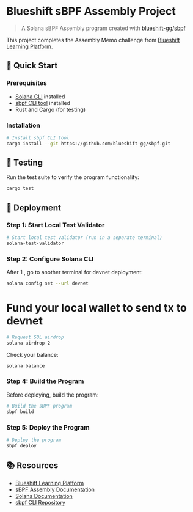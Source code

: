 # Blueshift sBPF Assembly Project

> A Solana sBPF Assembly program created with [blueshift-gg/sbpf](https://github.com/blueshift-gg/sbpf)

This project completes the Assembly Memo challenge from [Blueshift Learning Platform](https://learn.blueshift.gg/en/challenges/assembly-memo/verify).

## 🚀 Quick Start

### Prerequisites

- [Solana CLI](https://docs.solana.com/cli/install-solana-cli-tools) installed
- [sbpf CLI tool](https://github.com/blueshift-gg/sbpf) installed
- Rust and Cargo (for testing)

### Installation

```bash
# Install sbpf CLI tool
cargo install --git https://github.com/blueshift-gg/sbpf.git
```

## 🧪 Testing

Run the test suite to verify the program functionality:

```bash
cargo test
```

## 🚀 Deployment

### Step 1: Start Local Test Validator 
```bash
# Start local test validator (run in a separate terminal)
solana-test-validator
```

### Step 2: Configure Solana CLI
After 1 , go to another terminal for devnet deployment:
```bash
solana config set --url devnet
```

# Fund your local wallet to send tx to devnet 

```bash
# Request SOL airdrop
solana airdrop 2
```

Check your balance:
```bash
solana balance
```

### Step 4: Build the Program

Before deploying, build the program:
```bash
# Build the sBPF program
sbpf build
```

### Step 5: Deploy the Program
```bash
# Deploy the program
sbpf deploy
```

## 📚 Resources

- [Blueshift Learning Platform](https://learn.blueshift.gg/)
- [sBPF Assembly Documentation](https://www.helius.dev/blog/sbpf-assembly)
- [Solana Documentation](https://docs.solana.com/)
- [sbpf CLI Repository](https://github.com/blueshift-gg/sbpf)


